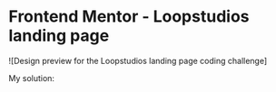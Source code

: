 # Frontend Mentor - Loopstudios landing page

![Design preview for the Loopstudios landing page coding challenge]

My solution: 
